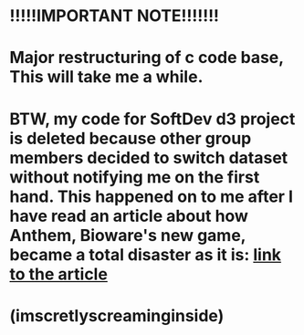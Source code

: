 # !!!!!IMPORTANT NOTE!!!!!!!
# Major restructuring of c code base, This will take me a while.
# BTW, my code for SoftDev d3 project is deleted because other group members decided to switch dataset without notifying me on the first hand. This happened on to me after I have read an article about how Anthem, Bioware's new game, became a total disaster as it is: [link to the article](https://kotaku.com/how-biowares-anthem-went-wrong-1833731964)
# (imscretlyscreaminginside)
